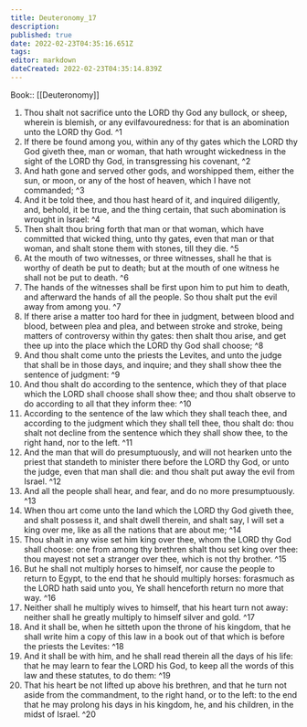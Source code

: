 ```yaml
---
title: Deuteronomy_17
description: 
published: true
date: 2022-02-23T04:35:16.651Z
tags: 
editor: markdown
dateCreated: 2022-02-23T04:35:14.839Z
---
```


 Book:: [[Deuteronomy]]
 1. Thou shalt not sacrifice unto the LORD thy God any bullock, or sheep, wherein is blemish, or any evilfavouredness: for that is an abomination unto the LORD thy God. ^1
 2. If there be found among you, within any of thy gates which the LORD thy God giveth thee, man or woman, that hath wrought wickedness in the sight of the LORD thy God, in transgressing his covenant, ^2
 3. And hath gone and served other gods, and worshipped them, either the sun, or moon, or any of the host of heaven, which I have not commanded; ^3
 4. And it be told thee, and thou hast heard of it, and inquired diligently, and, behold, it be true, and the thing certain, that such abomination is wrought in Israel: ^4
 5. Then shalt thou bring forth that man or that woman, which have committed that wicked thing, unto thy gates, even that man or that woman, and shalt stone them with stones, till they die. ^5
 6. At the mouth of two witnesses, or three witnesses, shall he that is worthy of death be put to death; but at the mouth of one witness he shall not be put to death. ^6
 7. The hands of the witnesses shall be first upon him to put him to death, and afterward the hands of all the people. So thou shalt put the evil away from among you. ^7
 8. If there arise a matter too hard for thee in judgment, between blood and blood, between plea and plea, and between stroke and stroke, being matters of controversy within thy gates: then shalt thou arise, and get thee up into the place which the LORD thy God shall choose; ^8
 9. And thou shalt come unto the priests the Levites, and unto the judge that shall be in those days, and inquire; and they shall show thee the sentence of judgment: ^9
 10. And thou shalt do according to the sentence, which they of that place which the LORD shall choose shall show thee; and thou shalt observe to do according to all that they inform thee: ^10
 11. According to the sentence of the law which they shall teach thee, and according to the judgment which they shall tell thee, thou shalt do: thou shalt not decline from the sentence which they shall show thee, to the right hand, nor to the left. ^11
 12. And the man that will do presumptuously, and will not hearken unto the priest that standeth to minister there before the LORD thy God, or unto the judge, even that man shall die: and thou shalt put away the evil from Israel. ^12
 13. And all the people shall hear, and fear, and do no more presumptuously. ^13
 14. When thou art come unto the land which the LORD thy God giveth thee, and shalt possess it, and shalt dwell therein, and shalt say, I will set a king over me, like as all the nations that are about me; ^14
 15. Thou shalt in any wise set him king over thee, whom the LORD thy God shall choose: one from among thy brethren shalt thou set king over thee: thou mayest not set a stranger over thee, which is not thy brother. ^15
 16. But he shall not multiply horses to himself, nor cause the people to return to Egypt, to the end that he should multiply horses: forasmuch as the LORD hath said unto you, Ye shall henceforth return no more that way. ^16
 17. Neither shall he multiply wives to himself, that his heart turn not away: neither shall he greatly multiply to himself silver and gold. ^17
 18. And it shall be, when he sitteth upon the throne of his kingdom, that he shall write him a copy of this law in a book out of that which is before the priests the Levites: ^18
 19. And it shall be with him, and he shall read therein all the days of his life: that he may learn to fear the LORD his God, to keep all the words of this law and these statutes, to do them: ^19
 20. That his heart be not lifted up above his brethren, and that he turn not aside from the commandment, to the right hand, or to the left: to the end that he may prolong his days in his kingdom, he, and his children, in the midst of Israel. ^20
